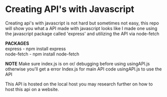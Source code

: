 # Creating API's with Javascript

Creating api's with javascript is not hard but sometimes not easy, this repo will show you what a API made with javascript looks like
I made one using the javascript package called 'express' and utilizing the API via node-fetch

**PACKAGES**                
express - npm install express      
node-fetch - npm install node-fetch

**NOTE** 
Make sure index.js is on or/ debugging before using usingAPI.js otherwise you'll get a error
Index.js for main API code
usingAPI.js to use the API

This API is hosted on the local host you may research further on how to host this api on a website.

